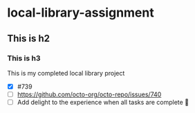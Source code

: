 # local-library-assignment

## This is h2
### This is h3
This  is my completed local library project

- [x] #739
- [ ] https://github.com/octo-org/octo-repo/issues/740
- [ ] Add delight to the experience when all tasks are complete :tada:
